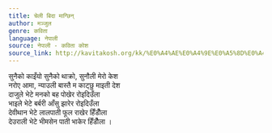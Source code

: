 ```yaml
---
title: चेली बिदा माग्छिन्
author: मञ्जुल
genre: कविता
language: नेपाली
source: नेपाली - कविता कोश
source_link: http://kavitakosh.org/kk/%E0%A4%AE%E0%A4%9E%E0%A5%8D%E0%A4%9C%E0%A5%81%E0%A4%B2
---
```


सुनैको काइँयो सुनैको थाक्रो, सुनौली मेरो केश  
नरोए आमा, न्याउली बास्तै म काट्छु माइती देश  
दाजुले भेटे मनको बह पोखेर रोइदिउँला  
भाइले भेटे बर्बरी आँसु झारेर रोइदिउँला  
देवीथान भेटे लालपाती फूल राखेर हिँडौँला  
देउराली भेटे भीमसेन पाती भाकेर हिँडौँला ।
